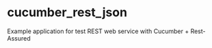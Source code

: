 cucumber_rest_json
==================

Example application for test REST web service with Cucumber + Rest-Assured